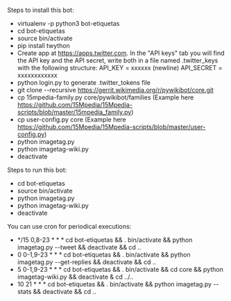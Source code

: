 
Steps to install this bot:

* virtualenv -p python3 bot-etiquetas
* cd bot-etiquetas
* source bin/activate
* pip install twython
* Create app at https://apps.twitter.com. In the "API keys" tab you will find the API key and the API secret, write both in a file named .twitter_keys with the following structure: API_KEY = xxxxxx (newline) API_SECRET = xxxxxxxxxxxx
* python login.py to generate .twitter_tokens file
* git clone --recursive https://gerrit.wikimedia.org/r/pywikibot/core.git
* cp 15mpedia-family.py core/pywikibot/families (Example here https://github.com/15Mpedia/15Mpedia-scripts/blob/master/15mpedia_family.py)
* cp user-config.py core (Example here https://github.com/15Mpedia/15Mpedia-scripts/blob/master/user-config.py)
* python imagetag.py
* python imagetag-wiki.py
* deactivate

Steps to run this bot:

* cd bot-etiquetas
* source bin/activate
* python imagetag.py
* python imagetag-wiki.py
* deactivate

You can use cron for periodical executions:

* */15 0,8-23     * * *   cd bot-etiquetas && . bin/activate && python imagetag.py --tweet && deactivate && cd ..
* 0 0-1,9-23      * * *   cd bot-etiquetas && . bin/activate && python imagetag.py --get-replies && deactivate && cd ..
* 5 0-1,9-23      * * *   cd bot-etiquetas && . bin/activate && cd core && python imagetag-wiki.py && deactivate & cd ../..
* 10 21   * * *   cd bot-etiquetas && . bin/activate && python imagetag.py --stats && deactivate && cd ..
